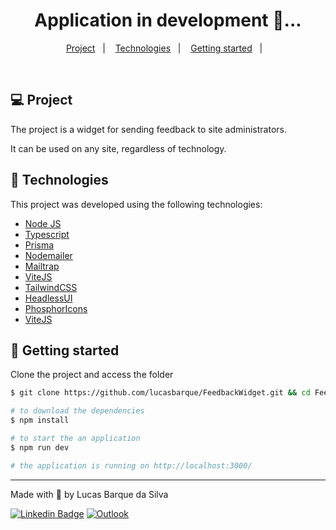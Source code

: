 <h1 align="center">
    <!-- <img alt="Course Platform" title="Course Platform" src=".github/preview.gif" /> -->
    Application in development 👷...
</h1>

<p align="center">
  <a href="#-project">Project</a>&nbsp;&nbsp;&nbsp;|&nbsp;&nbsp;&nbsp;
  <a href="#-technologies">Technologies</a>&nbsp;&nbsp;&nbsp;|&nbsp;&nbsp;&nbsp;
  <a href="#-getting-started">Getting started</a>&nbsp;&nbsp;&nbsp;|&nbsp;&nbsp;&nbsp;  
</p>

<br>

<!-- <p align="center">
  <img alt="Course Platform" src=".github/logo.svg" width="120px">
</p> -->

## 💻 Project

The project is a widget for sending feedback to site administrators.

It can be used on any site, regardless of technology.

## 🧪 Technologies

This project was developed using the following technologies:

- [Node JS](https://nodejs.org/en/)
- [Typescript](https://www.typescriptlang.org/)
- [Prisma](https://www.prisma.io/)
- [Nodemailer](https://nodemailer.com/about/)
- [Mailtrap](https://mailtrap.io/)
- [ViteJS](https://vitejs.dev/)
- [TailwindCSS](https://tailwindcss.com/)
- [HeadlessUI](https://headlessui.dev/)
- [PhosphorIcons](https://phosphoricons.com/)
- [ViteJS](https://vitejs.dev/)

## 🚀 Getting started

Clone the project and access the folder

```bash
$ git clone https://github.com/lucasbarque/FeedbackWidget.git && cd FeedbackWidget

# to download the dependencies
$ npm install

# to start the an application
$ npm run dev

# the application is running on http://localhost:3000/
```

---

<p>Made with 💜 by Lucas Barque da Silva</p>

[![Linkedin Badge](https://img.shields.io/badge/-lucasbarque-blue?style=flat-square&logo=Linkedin&logoColor=white&link=https://www.linkedin.com/in/lucas-barque/)](https://www.linkedin.com/in/lucas-barque/)
[![Outlook](https://img.shields.io/badge/Microsoft_Outlook-0078D4?style=flat-square&logo=microsoft-outlook&logoColor=whitelink=mailto:lucasbarquedasilva@hotmail.com)](mailto:lucasbarquedasilva@hotmail.com)
